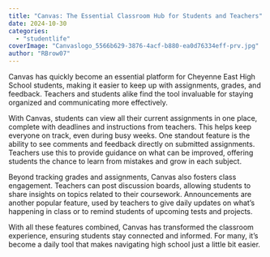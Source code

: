 ```yaml
---
title: "Canvas: The Essential Classroom Hub for Students and Teachers"
date: 2024-10-30
categories: 
  - "studentlife"
coverImage: "Canvaslogo_5566b629-3876-4acf-b880-ea0d76334eff-prv.jpg"
author: "RBrow07"
---
```


Canvas has quickly become an essential platform for Cheyenne East High School students, making it easier to keep up with assignments, grades, and feedback. Teachers and students alike find the tool invaluable for staying organized and communicating more effectively.

With Canvas, students can view all their current assignments in one place, complete with deadlines and instructions from teachers. This helps keep everyone on track, even during busy weeks. One standout feature is the ability to see comments and feedback directly on submitted assignments. Teachers use this to provide guidance on what can be improved, offering students the chance to learn from mistakes and grow in each subject.

Beyond tracking grades and assignments, Canvas also fosters class engagement. Teachers can post discussion boards, allowing students to share insights on topics related to their coursework. Announcements are another popular feature, used by teachers to give daily updates on what’s happening in class or to remind students of upcoming tests and projects.

With all these features combined, Canvas has transformed the classroom experience, ensuring students stay connected and informed. For many, it’s become a daily tool that makes navigating high school just a little bit easier.
